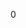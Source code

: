 <div id="_globals_8h_source">

</div>

<span id="_globals_8h_source" label="_globals_8h_source"></span>

<div class="DoxyCode">

0

</div>
